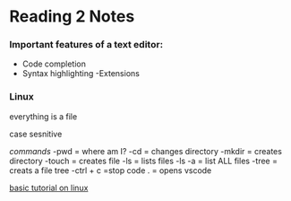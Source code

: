 # Reading 2 Notes

### Important features of a text editor:
- Code completion
- Syntax
highlighting
-Extensions


### Linux

everything is a file 

case sesnitive

*commands*
-pwd = where am I?
-cd = changes directory
-mkdir = creates directory
-touch = creates file
-ls = lists files
-ls -a = list ALL files
-tree = creats a file tree
-ctrl + c =stop
code . = opens vscode

[basic tutorial on linux](https://ryanstutorials.net/linuxtutorial/aboutfiles.php)
